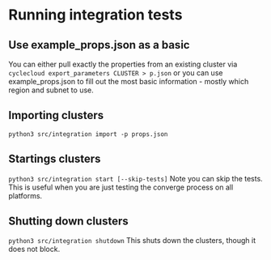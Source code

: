 # Running integration tests

## Use example_props.json as a basic

You can either pull exactly the properties from an existing cluster via `cyclecloud export_parameters CLUSTER > p.json`
or you can use example_props.json to fill out the most basic information - mostly which region and subnet to use.

## Importing clusters
`python3 src/integration import -p props.json`

## Startings clusters
`python3 src/integration start [--skip-tests]`
Note you can skip the tests. This is useful when you are just testing the converge process on all platforms.

## Shutting down clusters
`python3 src/integration shutdown`
This shuts down the clusters, though it does not block.